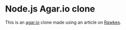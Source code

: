 # Node.js Agar.io clone
This is an [agar.io](http://agar.io/) clone made using an article on [Rawkes](https://github.com/ronitsinha/node-js-game.git).